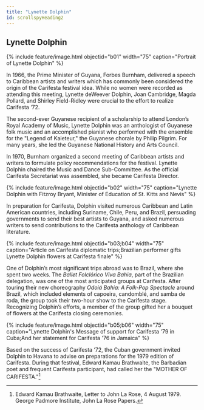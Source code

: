 ```yaml
---
title: "Lynette Dolphin"
id: scrollspyHeading2
---
```


## Lynette Dolphin

{% include feature/image.html objectid="b01" width="75" caption="Portrait of Lynette Dolphin" %}

In 1966, the Prime Minister of Guyana, Forbes Burnham, delivered a speech to Caribbean artists and writers which has commonly been considered the origin of the Carifesta festival idea. While no women were recorded as attending this meeting, Lynette deWeever Dolphin, Joan Cambridge, Magda Pollard, and Shirley Field-Ridley were crucial to the effort to realize Carifesta ‘72.

The second-ever Guyanese recipient of a scholarship to attend London’s Royal Academy of Music, Lynette Dolphin was an anthologist of Guyanese folk music and an accomplished pianist who performed with the ensemble for the "Legend of Kaieteur," the Guyanese chorale by Philip Pilgrim. For many years, she led the Guyanese National History and Arts Council.

In 1970, Burnham organized a second meeting of Caribbean artists and writers to formulate policy recommendations for the festival. Lynette Dolphin chaired the Music and Dance Sub-Committee. As the official Carifesta Secretariat was assembled, she became Carifesta Director.

{% include feature/image.html objectid="b02" width="75" caption="Lynette Dolphin with Fitzroy Bryant, Minister of Education of St. Kitts and Nevis" %}

In preparation for Carifesta, Dolphin visited numerous Caribbean and Latin American countries, including Suriname, Chile, Peru, and Brazil, persuading governments to send their best artists to Guyana, and asked numerous writers to send contributions to the Carifesta anthology of Caribbean literature.

{% include feature/image.html objectid="b03;b04" width="75" caption="Article on Carifesta diplomatic trips;Brazilian performer gifts Lynette Dolphin flowers at Carifesta finale" %}

One of Dolphin’s most significant trips abroad was to Brazil, where she spent two weeks. The *Ballet Folclórico Viva Bahia*, part of the Brazilian delegation, was one of the most anticipated groups at Carifesta. After touring their new choreography *Odoiá Bahia: A Folk-Pop Spectacle* around Brazil, which included elements of capoeira, candomblé, and samba de roda, the group took their two-hour show to the Carifesta stage. Recognizing Dolphin’s efforts, a member of the group gifted her a bouquet of flowers at the Carifesta closing ceremonies.

{% include feature/image.html objectid="b05;b06" width="75" caption="Lynette Dolphin's Message of support for Carifesta '79 in Cuba;And her statement for Carifesta '76 in Jamaica" %}

Based on the success of Carifesta ‘72, the Cuban government invited Dolphin to Havana to advise on preparations for the 1979 edition of Carifesta. During that festival, Edward Kamau Brathwaite, the Barbadian poet and frequent Carifesta participant, had called her the "MOTHER OF CARIFESTA."[^1]

[^1]: Edward Kamau Brathwaite, Letter to John La Rose, 4 August 1979. George Padmore Institute, John La Rose Papers.